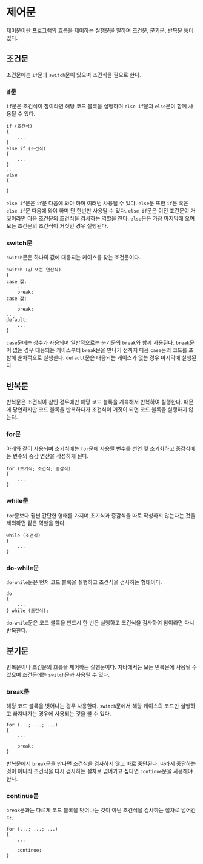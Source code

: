 # 제어문
제어문이란 프로그램의 흐름을 제어하는 실행문을 말하며 조건문, 분기문, 반복문 등이 있다.
## 조건문
조건문에는 `if`문과 `switch`문이 있으며 조건식을 필요로 한다.
### if문
`if`문은 조건식이 참이라면 해당 코드 블록을 실행하며 `else if`문과 `else`문이 함께 사용될 수 있다.
```
if (조건식)
{
    ...
}
else if (조건식)
{
    ...
}
...
else
{

}
```
`else if`문은 `if`문 다음에 와야 하며 여러번 사용될 수 있다. `else`문 또한 `if`문 혹은 `else if`문 다음에 와야 하며 단 한번만 사용될 수 있다.
`else if`문은 이전 조건문이 거짓이라면 다음 조건문의 조건식을 검사하는 역할을 한다. `else`문은 가장 마지막에 오며 모든 조건문의 조건식이 거짓인 경우 실행된다.
### switch문
`switch`문은 하나의 값에 대응되는 케이스를 찾는 조건문이다.
```
switch (값 또는 연산식)
{
case 값:
    ...
    break;
case 값:
    ...
    break;
...
default:
    ...
}
```
`case`문에는 상수가 사용되며 일반적으로는 분기문의 `break`와 함께 사용된다. `break`문이 없는 경우 대응되는 케이스부터 `break`문을 만나기 전까지 다음 `case`문의 코드를 포함해 순차적으로 실행한다. `default`문은 대응되는 케이스가 없는 경우 마지막에 실행된다.
## 반복문
반복문은 조건식이 참인 경우에만 해당 코드 블록을 계속해서 반복하여 실행한다. 때문에 당연하지만 코드 블록을 반복하다가 조건식이 거짓이 되면 코드 블록을 실행하지 않는다.
### for문
아래와 같이 사용되며 초기식에는 `for`문에 사용될 변수를 선언 및 초기화하고 증감식에는 변수의 증감 연산을 작성하게 된다.
```
for (초기식; 조건식; 증감식)
{
    ...
}
```
### while문
`for`문보다 훨씬 간단한 형태를 가지며 초기식과 증감식을 따로 작성하지 않는다는 것을 제외하면 같은 역할을 한다.
```
while (조건식)
{
    ...
}
```
### do-while문
`do-while`문은 먼저 코드 블록을 실행하고 조건식을 검사하는 형태이다.
```
do
{
    ...
} while (조건식);
```
`do-while`문은 코드 블록을 반드시 한 번은 실행하고 조건식을 검사하여 참이라면 다시 반복한다.
## 분기문
반복문이나 조건문의 흐름을 제어하는 실행문이다. 자바에서는 모든 반복문에 사용될 수 있으며 조건문에는 `switch`문과 사용될 수 있다.
### break문
해당 코드 블록을 벗어나는 경우 사용한다. `switch`문에서 해당 케이스의 코드만 실행하고 빠져나가는 경우에 사용되는 것을 볼 수 있다.
```
for (...; ...; ...)
{
    ...

    break;
}
```
반복문에서 `break`문을 만나면 조건식을 검사하지 않고 바로 중단된다. 따라서 중단하는 것이 아니라 조건식을 다시 검사하는 절차로 넘어가고 싶다면 `continue`문을 사용해야 한다.
### continue문
`break`문과는 다르게 코드 블록을 벗어나는 것이 아닌 조건식을 검사하는 절차로 넘어간다.
```
for (...; ...; ...)
{
    ...

    continue;
}
```